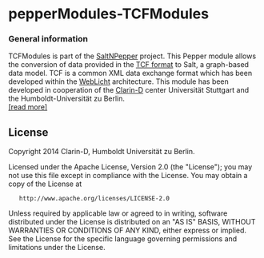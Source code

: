 pepperModules-TCFModules
==================
### General information
TCFModules is part of the [SaltNPepper](https://korpling.german.hu-berlin.de/p/projects/saltnpepper/) project. This Pepper module allows the conversion of data provided in the [TCF format](http://weblicht.sfs.uni-tuebingen.de/weblichtwiki/index.php/The_TCF_Format) to Salt, a graph-based data model. TCF is a common XML data exchange format which has been developed within the [WebLicht](http://weblicht.sfs.uni-tuebingen.de/weblichtwiki/) architecture.
This module has been developed in cooperation of the [Clarin-D](http://de.clarin.eu/) center Universität Stuttgart and the Humboldt-Universität zu Berlin.  
[[read more]](http://korpling.github.io/pepperModules-TCFModules)
  
  
License
-------
Copyright 2014 Clarin-D, Humboldt Universität zu Berlin.

Licensed under the Apache License, Version 2.0 (the "License");
you may not use this file except in compliance with the License.
You may obtain a copy of the License at

       http://www.apache.org/licenses/LICENSE-2.0

Unless required by applicable law or agreed to in writing, software
distributed under the License is distributed on an "AS IS" BASIS,
WITHOUT WARRANTIES OR CONDITIONS OF ANY KIND, either express or implied.
See the License for the specific language governing permissions and
limitations under the License.
